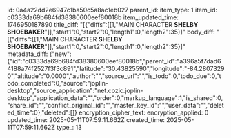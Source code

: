 id: 0a4a22dd2e6947c1ba50c5a8ac1eb027
parent_id: 
item_type: 1
item_id: c0333da69b684fd38380600eef80018b
item_updated_time: 1746950187890
title_diff: "[{\"diffs\":[[1,\"MAIN CHARACTER **SHELBY SHOEBAKER**\"]],\"start1\":0,\"start2\":0,\"length1\":0,\"length2\":35}]"
body_diff: "[{\"diffs\":[[1,\"MAIN CHARACTER **SHELBY SHOEBAKER**\"]],\"start1\":0,\"start2\":0,\"length1\":0,\"length2\":35}]"
metadata_diff: {"new":{"id":"c0333da69b684fd38380600eef80018b","parent_id":"a396a5f7dad64188a74f2527f3f3c891","latitude":"30.43825590","longitude":"-84.28073290","altitude":"0.0000","author":"","source_url":"","is_todo":0,"todo_due":0,"todo_completed":0,"source":"joplin-desktop","source_application":"net.cozic.joplin-desktop","application_data":"","order":0,"markup_language":1,"is_shared":0,"share_id":"","conflict_original_id":"","master_key_id":"","user_data":"","deleted_time":0},"deleted":[]}
encryption_cipher_text: 
encryption_applied: 0
updated_time: 2025-05-11T07:59:11.662Z
created_time: 2025-05-11T07:59:11.662Z
type_: 13